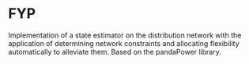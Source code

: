 # FYP

Implementation of a state estimator on the distribution network with the application of determining network constraints and allocating flexibility automatically to alleviate them. Based on the pandaPower library.
